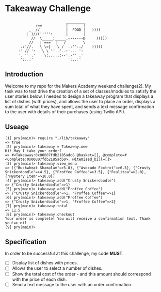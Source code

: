 # Takeaway Challenge

```
                            _________
              r==           |       |
           _  //            |  FOOD |   ))))
          |_)//(''''':      |       |
            //  \_____:_____.-------D     )))))
           //   | ===  |   /        \
       .:'//.   \ \=|   \ /  .:'':./    )))))
      :' // ':   \ \ ''..'--:'-.. ':
      '. '' .'    \:.....:--'.-'' .'
       ':..:'                ':..:'

```

## Introduction

Welcome to my repo for the Makers Academy weekend challenge(2). My task was to test drive the creation of a set of classes/modules to satisfy the user stories below. I needed to design a takeaway program that displays a list of dishes (with prices), and allows the user to place an order, displays a sum total of what they have spent, and sends a text message confirmation to the user with details of their purchases (using Twilio API).

## Useage

```
[1] pry(main)> require "./lib/takeaway"
=> true
[2] pry(main)> takeaway = Takeaway.new
Hi! May I take your order?
=> #<Takeaway:0x00007fdb2185adc8 @basket=[], @complete=#<Complete:0x00007fdb2185ad50>, @itemised_bill=[]>
[3] pry(main)> takeaway.view_menu
=> [{"Buckwheat Shamalam"=>5.0}, {"Avocado Foxtrot"=>6.5}, {"Crusty Snickerdoodle"=>4.5}, {"Froffee Coffee"=>3.5}, {"Realitea"=>2.0}, {"Mystery Item"=>10.0}]
[4] pry(main)> takeaway.add("Crusty Snickerdoodle")
=> {"Crusty Snickerdoodle"=>1}
[5] pry(main)> takeaway.add("Froffee Coffee")
=> {"Crusty Snickerdoodle"=>1, "Froffee Coffee"=>1}
[6] pry(main)> takeaway.add("Froffee Coffee")
=> {"Crusty Snickerdoodle"=>1, "Froffee Coffee"=>2}
[7] pry(main)> takeaway.total
=> 11.5
[8] pry(main)> takeaway.checkout
Your order is complete! You will receive a confirmation text. Thank you!=> nil
[9] pry(main)>
```

## Specification

In order to be successful at this challenge, my code **MUST**:

- [ ] Display list of dishes with prices.
- [ ] Allows the user to select a number of dishes.
- [ ] Show the total cost of the order - and this amount should correspond with the price of each dish.
- [ ] Send a text message to the user with an order confirmation.
